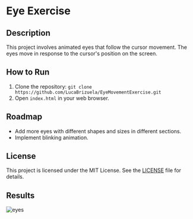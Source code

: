 # Eye Exercise

## Description
This project involves animated eyes that follow the cursor movement. The eyes move in response to the cursor's position on the screen.

## How to Run
1. Clone the repository: `git clone https://github.com/LucaBrizuela/EyeMovementExercise.git`
2. Open `index.html` in your web browser.

## Roadmap
- Add more eyes with different shapes and sizes in different sections.
- Implement blinking animation.

## License
This project is licensed under the MIT License. See the [LICENSE](https://github.com/LucaBrizuela/EyeMovementExercise/blob/main/LICENSE) file for details.

## Results 
![eyes](EyeMovementExerciseExample.gif)
